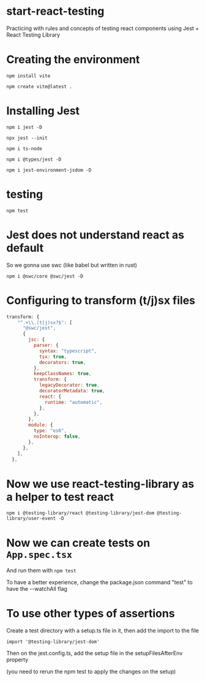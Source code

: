 # start-react-testing
Practicing with rules and concepts of testing react components using Jest + React Testing Library


# Creating the environment
```
npm install vite

npm create vite@latest .
```

# Installing Jest
```
npm i jest -D

npx jest --init

npm i ts-node

npm i @types/jest -D

npm i jest-environment-jsdom -D
```

# testing
```
npm test
```
# Jest does not understand react as default
So we gonna use swc (like babel but written in rust)
```
npm i @swc/core @swc/jest -D
```
# Configuring to transform (t/j)sx files

``` js
transform: {
    "^.+\\.(t|j)sx?$": [
      "@swc/jest",
      {
        jsc: {
          parser: {
            syntax: "typescript",
            tsx: true,
            decorators: true,
          },
          keepClassNames: true,
          transform: {
            legacyDecorator: true,
            decoratorMetadata: true,
            react: {
              runtime: "automatic",
            },
          },
        },
        module: {
          type: "es6",
          noInterop: false,
        },
      },
    ],
  },
```

# Now we use react-testing-library as a helper to test react

```
npm i @testing-library/react @testing-library/jest-dom @testing-library/user-event -D
```

# Now we can create tests on `App.spec.tsx`
And run them with `npm test`

To have a better experience, change the package.json command "test" to have the --watchAll flag

# To use other types of assertions
Create a test directory with a setup.ts file in it, then add the import to the file

```
import '@testing-library/jest-dom'
```

Then on the jest.config.ts, add the setup file in the setupFilesAfterEnv property

(you need to rerun the npm test to apply the changes on the setup)
